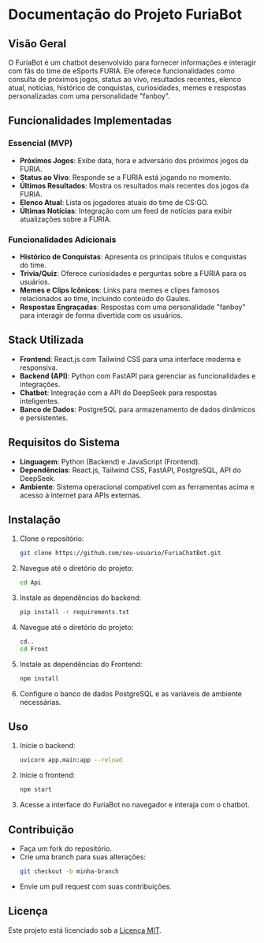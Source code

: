 # Documentação do Projeto FuriaBot

## Visão Geral
O FuriaBot é um chatbot desenvolvido para fornecer informações e interagir com fãs do time de eSports FURIA. Ele oferece funcionalidades como consulta de próximos jogos, status ao vivo, resultados recentes, elenco atual, notícias, histórico de conquistas, curiosidades, memes e respostas personalizadas com uma personalidade "fanboy".

## Funcionalidades Implementadas

### Essencial (MVP)
- **Próximos Jogos**: Exibe data, hora e adversário dos próximos jogos da FURIA.
- **Status ao Vivo**: Responde se a FURIA está jogando no momento.
- **Últimos Resultados**: Mostra os resultados mais recentes dos jogos da FURIA.
- **Elenco Atual**: Lista os jogadores atuais do time de CS:GO.
- **Últimas Notícias**: Integração com um feed de notícias para exibir atualizações sobre a FURIA.

### Funcionalidades Adicionais
- **Histórico de Conquistas**: Apresenta os principais títulos e conquistas do time.
- **Trivia/Quiz**: Oferece curiosidades e perguntas sobre a FURIA para os usuários.
- **Memes e Clips Icônicos**: Links para memes e clipes famosos relacionados ao time, incluindo conteúdo do Gaules.
- **Respostas Engraçadas**: Respostas com uma personalidade "fanboy" para interagir de forma divertida com os usuários.

## Stack Utilizada
- **Frontend**: React.js com Tailwind CSS para uma interface moderna e responsiva.
- **Backend (API)**: Python com FastAPI para gerenciar as funcionalidades e integrações.
- **Chatbot**: Integração com a API do DeepSeek para respostas inteligentes.
- **Banco de Dados**: PostgreSQL para armazenamento de dados dinâmicos e persistentes.

## Requisitos do Sistema
- **Linguagem**: Python (Backend) e JavaScript (Frontend).
- **Dependências**: React.js, Tailwind CSS, FastAPI, PostgreSQL, API do DeepSeek.
- **Ambiente**: Sistema operacional compatível com as ferramentas acima e acesso à internet para APIs externas.

## Instalação
1. Clone o repositório:
    ```bash
    git clone https://github.com/seu-usuario/FuriaChatBot.git
    ```
2. Navegue até o diretório do projeto:
    ```bash
    cd Api
    ```
3. Instale as dependências do backend:
    ```bash
    pip install -r requirements.txt
    ```
4. Navegue até o diretório do projeto:
    ```bash
    cd..
    cd Front
    ```
3. Instale as dependências do Frontend:
    ```bash
    npm install
    ```
6. Configure o banco de dados PostgreSQL e as variáveis de ambiente necessárias.

## Uso
1. Inicie o backend:
    ```bash
    uvicorn app.main:app --reload
    ```
2. Inicie o frontend:
    ```bash
    npm start
    ```
3. Acesse a interface do FuriaBot no navegador e interaja com o chatbot.

## Contribuição
- Faça um fork do repositório.
- Crie uma branch para suas alterações:
    ```bash
    git checkout -b minha-branch
    ```
- Envie um pull request com suas contribuições.

## Licença
Este projeto está licenciado sob a [Licença MIT](LICENSE).